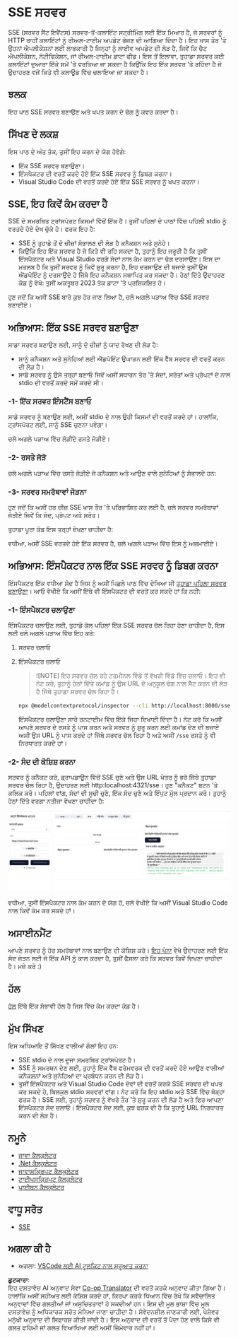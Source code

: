<!--
CO_OP_TRANSLATOR_METADATA:
{
  "original_hash": "0a8086dc4bf89448f83e7936db972c42",
  "translation_date": "2025-05-17T11:32:24+00:00",
  "source_file": "03-GettingStarted/05-sse-server/README.md",
  "language_code": "pa"
}
-->
# SSE ਸਰਵਰ

SSE (ਸਰਵਰ ਸੈਂਟ ਇਵੈਂਟਸ) ਸਰਵਰ-ਤੋਂ-ਕਲਾਇੰਟ ਸਟ੍ਰੀਮਿੰਗ ਲਈ ਇੱਕ ਮਿਆਰ ਹੈ, ਜੋ ਸਰਵਰਾਂ ਨੂੰ HTTP ਰਾਹੀਂ ਕਲਾਇੰਟਾਂ ਨੂੰ ਰੀਅਲ-ਟਾਈਮ ਅਪਡੇਟ ਭੇਜਣ ਦੀ ਆਗਿਆ ਦਿੰਦਾ ਹੈ। ਇਹ ਖਾਸ ਤੌਰ 'ਤੇ ਉਹਨਾਂ ਐਪਲੀਕੇਸ਼ਨਾਂ ਲਈ ਲਾਭਕਾਰੀ ਹੈ ਜਿਨ੍ਹਾਂ ਨੂੰ ਲਾਈਵ ਅਪਡੇਟ ਦੀ ਲੋੜ ਹੈ, ਜਿਵੇਂ ਕਿ ਚੈਟ ਐਪਲੀਕੇਸ਼ਨ, ਨੋਟੀਫਿਕੇਸ਼ਨ, ਜਾਂ ਰੀਅਲ-ਟਾਈਮ ਡਾਟਾ ਫੀਡ। ਇਸ ਤੋਂ ਇਲਾਵਾ, ਤੁਹਾਡਾ ਸਰਵਰ ਕਈ ਕਲਾਇੰਟਾਂ ਦੁਆਰਾ ਇੱਕੇ ਸਮੇਂ 'ਤੇ ਵਰਤਿਆ ਜਾ ਸਕਦਾ ਹੈ ਕਿਉਂਕਿ ਇਹ ਇੱਕ ਸਰਵਰ 'ਤੇ ਰਹਿੰਦਾ ਹੈ ਜੋ ਉਦਾਹਰਣ ਵਜੋਂ ਕਿਤੇ ਵੀ ਕਲਾਊਡ ਵਿੱਚ ਚਲਾਇਆ ਜਾ ਸਕਦਾ ਹੈ।

## ਝਲਕ

ਇਹ ਪਾਠ SSE ਸਰਵਰ ਬਣਾਉਣ ਅਤੇ ਖਪਤ ਕਰਨ ਦੇ ਢੰਗ ਨੂੰ ਕਵਰ ਕਰਦਾ ਹੈ।

## ਸਿੱਖਣ ਦੇ ਲਕਸ਼

ਇਸ ਪਾਠ ਦੇ ਅੰਤ ਤੱਕ, ਤੁਸੀਂ ਇਹ ਕਰਨ ਦੇ ਯੋਗ ਹੋਵੋਗੇ:

- ਇੱਕ SSE ਸਰਵਰ ਬਣਾਉਣਾ।
- ਇੰਸਪੈਕਟਰ ਦੀ ਵਰਤੋਂ ਕਰਦੇ ਹੋਏ ਇੱਕ SSE ਸਰਵਰ ਨੂੰ ਡਿਬਗ ਕਰਨਾ।
- Visual Studio Code ਦੀ ਵਰਤੋਂ ਕਰਦੇ ਹੋਏ ਇੱਕ SSE ਸਰਵਰ ਨੂੰ ਖਪਤ ਕਰਨਾ।

## SSE, ਇਹ ਕਿਵੇਂ ਕੰਮ ਕਰਦਾ ਹੈ

SSE ਦੋ ਸਮਰਥਿਤ ਟ੍ਰਾਂਸਪੋਰਟ ਕਿਸਮਾਂ ਵਿੱਚੋਂ ਇੱਕ ਹੈ। ਤੁਸੀਂ ਪਹਿਲਾਂ ਦੇ ਪਾਠਾਂ ਵਿੱਚ ਪਹਿਲੀ stdio ਨੂੰ ਵਰਤਦੇ ਹੋਏ ਦੇਖ ਚੁੱਕੇ ਹੋ। ਫਰਕ ਇਹ ਹੈ:

- SSE ਨੂੰ ਤੁਹਾਡੇ ਤੋਂ ਦੋ ਚੀਜ਼ਾਂ ਸੰਭਾਲਣ ਦੀ ਲੋੜ ਹੈ ਕਨੈਕਸ਼ਨ ਅਤੇ ਸੁਨੇਹੇ।
- ਕਿਉਂਕਿ ਇਹ ਇੱਕ ਸਰਵਰ ਹੈ ਜੋ ਕਿਤੇ ਵੀ ਰਹਿ ਸਕਦਾ ਹੈ, ਤੁਹਾਨੂੰ ਇਹ ਜਰੂਰੀ ਹੈ ਕਿ ਤੁਸੀਂ ਇੰਸਪੈਕਟਰ ਅਤੇ Visual Studio ਵਰਗੇ ਸੰਦਾਂ ਨਾਲ ਕੰਮ ਕਰਨ ਦਾ ਢੰਗ ਦਰਸਾਉਣ। ਇਸ ਦਾ ਮਤਲਬ ਹੈ ਕਿ ਤੁਸੀਂ ਸਰਵਰ ਨੂੰ ਕਿਵੇਂ ਸ਼ੁਰੂ ਕਰਨਾ ਹੈ, ਇਹ ਦਰਸਾਉਣ ਦੀ ਬਜਾਏ ਤੁਸੀਂ ਉਸ ਐਂਡਪੋਇੰਟ ਨੂੰ ਦਰਸਾਉਂਦੇ ਹੋ ਜਿੱਥੇ ਇਹ ਕਨੈਕਸ਼ਨ ਸਥਾਪਿਤ ਕਰ ਸਕਦਾ ਹੈ। ਹੇਠਾਂ ਦਿੱਤੇ ਉਦਾਹਰਣ ਕੋਡ ਨੂੰ ਵੇਖੋ:
ਤੁਸੀਂ ਅਕਤੂਬਰ 2023 ਤੱਕ ਡਾਟਾ 'ਤੇ ਪ੍ਰਸ਼ਿਕਸ਼ਿਤ ਹੋ।

ਹੁਣ ਜਦੋਂ ਕਿ ਅਸੀਂ SSE ਬਾਰੇ ਕੁਝ ਹੋਰ ਜਾਣ ਲਿਆ ਹੈ, ਚਲੋ ਅਗਲੇ ਪੜਾਅ ਵਿੱਚ SSE ਸਰਵਰ ਬਣਾਈਏ।

## ਅਭਿਆਸ: ਇੱਕ SSE ਸਰਵਰ ਬਣਾਉਣਾ

ਸਾਡਾ ਸਰਵਰ ਬਣਾਉਣ ਲਈ, ਸਾਨੂੰ ਦੋ ਚੀਜ਼ਾਂ ਨੂੰ ਯਾਦ ਰੱਖਣ ਦੀ ਲੋੜ ਹੈ:

- ਸਾਨੂੰ ਕਨੈਕਸ਼ਨ ਅਤੇ ਸੁਨੇਹਿਆਂ ਲਈ ਐਂਡਪੋਇੰਟ ਉਘਾੜਨ ਲਈ ਇੱਕ ਵੈੱਬ ਸਰਵਰ ਦੀ ਵਰਤੋਂ ਕਰਨ ਦੀ ਲੋੜ ਹੈ।
- ਸਾਡੇ ਸਰਵਰ ਨੂੰ ਉਸੇ ਤਰ੍ਹਾਂ ਬਣਾਓ ਜਿਵੇਂ ਅਸੀਂ ਸਧਾਰਨ ਤੌਰ 'ਤੇ ਸੰਦਾਂ, ਸਰੋਤਾਂ ਅਤੇ ਪ੍ਰੰਪਟਾਂ ਦੇ ਨਾਲ stdio ਦੀ ਵਰਤੋਂ ਕਰਦੇ ਸਮੇਂ ਕਰਦੇ ਸੀ।

### -1- ਇੱਕ ਸਰਵਰ ਇੰਸਟੈਂਸ ਬਣਾਓ

ਸਾਡੇ ਸਰਵਰ ਨੂੰ ਬਣਾਉਣ ਲਈ, ਅਸੀਂ stdio ਦੇ ਨਾਲ ਉਹੀ ਕਿਸਮਾਂ ਦੀ ਵਰਤੋਂ ਕਰਦੇ ਹਾਂ। ਹਾਲਾਂਕਿ, ਟ੍ਰਾਂਸਪੋਰਟ ਲਈ, ਸਾਨੂੰ SSE ਚੁਣਨਾ ਪਵੇਗਾ।

ਚਲੋ ਅਗਲੇ ਪੜਾਅ ਵਿੱਚ ਲੋੜੀਂਦੇ ਰਸਤੇ ਜੋੜੀਏ।

### -2- ਰਸਤੇ ਜੋੜੋ

ਚਲੋ ਅਗਲੇ ਪੜਾਅ ਵਿੱਚ ਰਸਤੇ ਜੋੜੀਏ ਜੋ ਕਨੈਕਸ਼ਨ ਅਤੇ ਆਉਣ ਵਾਲੇ ਸੁਨੇਹਿਆਂ ਨੂੰ ਸੰਭਾਲਦੇ ਹਨ:

### -3- ਸਰਵਰ ਸਮਰੱਥਾਵਾਂ ਜੋੜਨਾ

ਹੁਣ ਜਦੋਂ ਕਿ ਅਸੀਂ ਹਰ ਚੀਜ਼ SSE ਖਾਸ ਤੌਰ 'ਤੇ ਪਰਿਭਾਸ਼ਿਤ ਕਰ ਲਈ ਹੈ, ਚਲੋ ਸਰਵਰ ਸਮਰੱਥਾਵਾਂ ਜੋੜੀਏ ਜਿਵੇਂ ਕਿ ਸੰਦ, ਪ੍ਰੰਪਟ ਅਤੇ ਸਰੋਤ।

ਤੁਹਾਡਾ ਪੂਰਾ ਕੋਡ ਇਸ ਤਰ੍ਹਾਂ ਦੇਖਣਾ ਚਾਹੀਦਾ ਹੈ:

ਵਧੀਆ, ਅਸੀਂ SSE ਵਰਤਦੇ ਹੋਏ ਇੱਕ ਸਰਵਰ ਹੈ, ਚਲੋ ਅਗਲੇ ਪੜਾਅ ਵਿੱਚ ਇਸ ਨੂੰ ਅਜ਼ਮਾਈਏ।

## ਅਭਿਆਸ: ਇੰਸਪੈਕਟਰ ਨਾਲ ਇੱਕ SSE ਸਰਵਰ ਨੂੰ ਡਿਬਗ ਕਰਨਾ

ਇੰਸਪੈਕਟਰ ਇੱਕ ਵਧੀਆ ਸੰਦ ਹੈ ਜਿਸ ਨੂੰ ਅਸੀਂ ਪਿਛਲੇ ਪਾਠ ਵਿੱਚ ਦੇਖਿਆ ਸੀ [ਤੁਹਾਡਾ ਪਹਿਲਾ ਸਰਵਰ ਬਣਾਉਣਾ](/03-GettingStarted/01-first-server/README.md)। ਆਓ ਵੇਖੀਏ ਕਿ ਅਸੀਂ ਇੱਥੇ ਵੀ ਇੰਸਪੈਕਟਰ ਦੀ ਵਰਤੋਂ ਕਰ ਸਕਦੇ ਹਾਂ ਕਿ ਨਹੀਂ:

### -1- ਇੰਸਪੈਕਟਰ ਚਲਾਉਣਾ

ਇੰਸਪੈਕਟਰ ਚਲਾਉਣ ਲਈ, ਤੁਹਾਡੇ ਕੋਲ ਪਹਿਲਾਂ ਇੱਕ SSE ਸਰਵਰ ਚੱਲ ਰਿਹਾ ਹੋਣਾ ਚਾਹੀਦਾ ਹੈ, ਇਸ ਲਈ ਚਲੋ ਅਗਲੇ ਪੜਾਅ ਵਿੱਚ ਇਹ ਕਰੋ:

1. ਸਰਵਰ ਚਲਾਓ

1. ਇੰਸਪੈਕਟਰ ਚਲਾਓ

    > ![NOTE]
    > ਇਹ ਸਰਵਰ ਚੱਲ ਰਹੇ ਟਰਮੀਨਲ ਵਿੰਡੋ ਤੋਂ ਵੱਖਰੀ ਵਿੰਡੋ ਵਿੱਚ ਚਲਾਓ। ਇਹ ਵੀ ਨੋਟ ਕਰੋ, ਤੁਹਾਨੂੰ ਹੇਠਾਂ ਦਿੱਤੇ ਕਮਾਂਡ ਨੂੰ ਉਸ URL ਦੇ ਅਨੁਕੂਲ ਢੰਗ ਨਾਲ ਸੈੱਟ ਕਰਨ ਦੀ ਲੋੜ ਹੈ ਜਿੱਥੇ ਤੁਹਾਡਾ ਸਰਵਰ ਚੱਲ ਰਿਹਾ ਹੈ।

    ```sh
    npx @modelcontextprotocol/inspector --cli http://localhost:8000/sse --method tools/list
    ```

    ਇੰਸਪੈਕਟਰ ਚਲਾਉਣਾ ਸਾਰੇ ਰਨਟਾਈਮ ਵਿੱਚ ਇੱਕੋ ਜਿਹਾ ਦਿਖਾਈ ਦਿੰਦਾ ਹੈ। ਨੋਟ ਕਰੋ ਕਿ ਅਸੀਂ ਆਪਣੇ ਸਰਵਰ ਦੇ ਰਸਤੇ ਨੂੰ ਪਾਸ ਕਰਨ ਅਤੇ ਸਰਵਰ ਨੂੰ ਸ਼ੁਰੂ ਕਰਨ ਲਈ ਕਮਾਂਡ ਦੇਣ ਦੀ ਬਜਾਏ ਅਸੀਂ ਉਸ URL ਨੂੰ ਪਾਸ ਕਰਦੇ ਹਾਂ ਜਿੱਥੇ ਸਰਵਰ ਚੱਲ ਰਿਹਾ ਹੈ ਅਤੇ ਅਸੀਂ `/sse` ਰਸਤੇ ਨੂੰ ਵੀ ਨਿਰਧਾਰਤ ਕਰਦੇ ਹਾਂ।

### -2- ਸੰਦ ਦੀ ਕੋਸ਼ਿਸ਼ ਕਰਨਾ

ਸਰਵਰ ਨੂੰ ਕਨੈਕਟ ਕਰੋ, ਡ੍ਰਾਪਡਾਊਨ ਵਿੱਚੋਂ SSE ਚੁਣੋ ਅਤੇ ਉਸ URL ਖੇਤਰ ਨੂੰ ਭਰੋ ਜਿੱਥੇ ਤੁਹਾਡਾ ਸਰਵਰ ਚੱਲ ਰਿਹਾ ਹੈ, ਉਦਾਹਰਣ ਲਈ http:localhost:4321/sse। ਹੁਣ "ਕਨੈਕਟ" ਬਟਨ 'ਤੇ ਕਲਿਕ ਕਰੋ। ਪਹਿਲਾਂ ਵਾਂਗ, ਸੰਦਾਂ ਦੀ ਸੂਚੀ ਚੁਣੋ, ਇੱਕ ਸੰਦ ਚੁਣੋ ਅਤੇ ਇੰਪੁਟ ਮੁੱਲ ਪ੍ਰਦਾਨ ਕਰੋ। ਤੁਹਾਨੂੰ ਹੇਠਾਂ ਦਿੱਤੇ ਵਰਗਾ ਨਤੀਜਾ ਵੇਖਣਾ ਚਾਹੀਦਾ ਹੈ:

![SSE ਸਰਵਰ ਇੰਸਪੈਕਟਰ ਵਿੱਚ ਚੱਲ ਰਿਹਾ ਹੈ](../../../../translated_images/sse-inspector.12861eb95abecbfc82610f480b55901524fed1a6aca025bb948e09e882c48428.pa.png)

ਵਧੀਆ, ਤੁਸੀਂ ਇੰਸਪੈਕਟਰ ਨਾਲ ਕੰਮ ਕਰਨ ਦੇ ਯੋਗ ਹੋ, ਚਲੋ ਵੇਖੀਏ ਕਿ ਅਸੀਂ Visual Studio Code ਨਾਲ ਕਿਵੇਂ ਕੰਮ ਕਰ ਸਕਦੇ ਹਾਂ।

## ਅਸਾਈਨਮੈਂਟ

ਆਪਣੇ ਸਰਵਰ ਨੂੰ ਹੋਰ ਸਮਰੱਥਾਵਾਂ ਨਾਲ ਬਣਾਉਣ ਦੀ ਕੋਸ਼ਿਸ਼ ਕਰੋ। [ਇਹ ਪੰਨਾ](https://api.chucknorris.io/) ਵੇਖੋ ਉਦਾਹਰਣ ਲਈ ਇੱਕ ਸੰਦ ਜੋੜਨ ਲਈ ਜੋ ਇੱਕ API ਨੂੰ ਕਾਲ ਕਰਦਾ ਹੈ, ਤੁਸੀਂ ਫੈਸਲਾ ਕਰੋ ਕਿ ਸਰਵਰ ਕਿਵੇਂ ਦਿਖਣਾ ਚਾਹੀਦਾ ਹੈ। ਮਜ਼ੇ ਕਰੋ :)

## ਹੱਲ

[ਹੱਲ](./solution/README.md) ਇੱਥੇ ਇੱਕ ਸੰਭਾਵੀ ਹੱਲ ਹੈ ਜਿਸ ਵਿੱਚ ਕੰਮ ਕਰਦਾ ਕੋਡ ਹੈ।

## ਮੁੱਖ ਸਿੱਖਣ

ਇਸ ਅਧਿਆਇ ਤੋਂ ਸਿੱਖਣ ਵਾਲੀਆਂ ਗੱਲਾਂ ਇਹ ਹਨ:

- SSE stdio ਦੇ ਨਾਲ ਦੂਜਾ ਸਮਰਥਿਤ ਟ੍ਰਾਂਸਪੋਰਟ ਹੈ।
- SSE ਨੂੰ ਸਮਰਥਨ ਦੇਣ ਲਈ, ਤੁਹਾਨੂੰ ਇੱਕ ਵੈੱਬ ਫਰੇਮਵਰਕ ਦੀ ਵਰਤੋਂ ਕਰਦੇ ਹੋਏ ਆਉਣ ਵਾਲੀਆਂ ਕਨੈਕਸ਼ਨਾਂ ਅਤੇ ਸੁਨੇਹਿਆਂ ਦਾ ਪ੍ਰਬੰਧਨ ਕਰਨ ਦੀ ਲੋੜ ਹੈ।
- ਤੁਸੀਂ ਇੰਸਪੈਕਟਰ ਅਤੇ Visual Studio Code ਦੋਵਾਂ ਦੀ ਵਰਤੋਂ ਕਰਕੇ SSE ਸਰਵਰ ਦੀ ਖਪਤ ਕਰ ਸਕਦੇ ਹੋ, ਬਿਲਕੁਲ stdio ਸਰਵਰਾਂ ਵਾਂਗ। ਨੋਟ ਕਰੋ ਕਿ ਇਹ stdio ਅਤੇ SSE ਵਿੱਚ ਥੋੜ੍ਹਾ ਫਰਕ ਹੈ। SSE ਲਈ, ਤੁਹਾਨੂੰ ਸਰਵਰ ਨੂੰ ਵੱਖਰੇ ਤੌਰ 'ਤੇ ਸ਼ੁਰੂ ਕਰਨ ਦੀ ਲੋੜ ਹੈ ਅਤੇ ਫਿਰ ਆਪਣਾ ਇੰਸਪੈਕਟਰ ਸੰਦ ਚਲਾਓ। ਇੰਸਪੈਕਟਰ ਸੰਦ ਲਈ, ਕੁਝ ਫਰਕ ਵੀ ਹੈ ਕਿ ਤੁਹਾਨੂੰ URL ਨਿਰਧਾਰਤ ਕਰਨ ਦੀ ਲੋੜ ਹੈ।

## ਨਮੂਨੇ

- [ਜਾਵਾ ਕੈਲਕੁਲੇਟਰ](../samples/java/calculator/README.md)
- [.Net ਕੈਲਕੁਲੇਟਰ](../../../../03-GettingStarted/samples/csharp)
- [ਜਾਵਾਸਕ੍ਰਿਪਟ ਕੈਲਕੁਲੇਟਰ](../samples/javascript/README.md)
- [ਟਾਈਪਸਕ੍ਰਿਪਟ ਕੈਲਕੁਲੇਟਰ](../samples/typescript/README.md)
- [ਪਾਈਥਨ ਕੈਲਕੁਲੇਟਰ](../../../../03-GettingStarted/samples/python)

## ਵਾਧੂ ਸਰੋਤ

- [SSE](https://developer.mozilla.org/en-US/docs/Web/API/Server-sent_events)

## ਅਗਲਾ ਕੀ ਹੈ

- ਅਗਲਾ: [VSCode ਲਈ AI ਟੂਲਕਿਟ ਨਾਲ ਸ਼ੁਰੂਆਤ ਕਰਨਾ](/03-GettingStarted/06-aitk/README.md)

**ਛੁਟਕਾਰਾ**:  
ਇਹ ਦਸਤਾਵੇਜ਼ AI ਅਨੁਵਾਦ ਸੇਵਾ [Co-op Translator](https://github.com/Azure/co-op-translator) ਦੀ ਵਰਤੋਂ ਕਰਕੇ ਅਨੁਵਾਦ ਕੀਤਾ ਗਿਆ ਹੈ। ਹਾਲਾਂਕਿ ਅਸੀਂ ਸਹੀਅਤ ਲਈ ਕੋਸ਼ਿਸ਼ ਕਰਦੇ ਹਾਂ, ਕਿਰਪਾ ਕਰਕੇ ਧਿਆਨ ਵਿੱਚ ਰੱਖੋ ਕਿ ਸਵੈਚਾਲਿਤ ਅਨੁਵਾਦਾਂ ਵਿੱਚ ਗਲਤੀਆਂ ਜਾਂ ਅਸੁਚਿਤਤਾਵਾਂ ਹੋ ਸਕਦੀਆਂ ਹਨ। ਇਸ ਦੀ ਮੂਲ ਭਾਸ਼ਾ ਵਿੱਚ ਮੂਲ ਦਸਤਾਵੇਜ਼ ਨੂੰ ਅਧਿਕਾਰਕ ਸਰੋਤ ਮੰਨਿਆ ਜਾਣਾ ਚਾਹੀਦਾ ਹੈ। ਸੰਵੇਦਨਸ਼ੀਲ ਜਾਣਕਾਰੀ ਲਈ, ਪੇਸ਼ੇਵਰ ਮਨੁੱਖੀ ਅਨੁਵਾਦ ਦੀ ਸਿਫਾਰਸ਼ ਕੀਤੀ ਜਾਂਦੀ ਹੈ। ਇਸ ਅਨੁਵਾਦ ਦੀ ਵਰਤੋਂ ਤੋਂ ਪੈਦਾ ਹੋਣ ਵਾਲੇ ਕਿਸੇ ਵੀ ਗਲਤ ਫਹਿਮੀ ਜਾਂ ਗਲਤ ਵਿਆਖਿਆ ਲਈ ਅਸੀਂ ਜ਼ਿੰਮੇਵਾਰ ਨਹੀਂ ਹਾਂ।